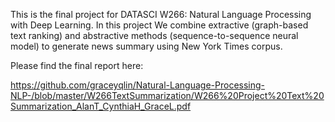 This is the final project for DATASCI W266: Natural Language Processing with Deep Learning. In this project We combine extractive (graph-based text ranking) and abstractive methods (sequence-to-sequence neural model) to generate news summary using New York Times corpus.

Please find the final report here:

https://github.com/graceyqlin/Natural-Language-Processing-NLP-/blob/master/W266TextSummarization/W266%20Project%20Text%20Summarization_AlanT_CynthiaH_GraceL.pdf
